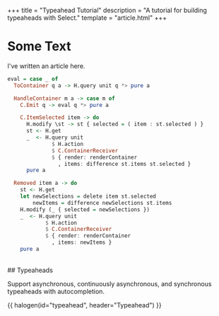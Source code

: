+++
title = "Typeahead Tutorial"
description = "A tutorial for building typeaheads with Select."
template = "article.html"
+++

# Some Text

I've written an article here.

```hs
eval = case _ of
  ToContainer q a -> H.query unit q *> pure a

  HandleContainer m a -> case m of
    C.Emit q -> eval q *> pure a

    C.ItemSelected item -> do
      H.modify \st -> st { selected = ( item : st.selected ) }
      st <- H.get
      _  <- H.query unit
              $ H.action
              $ C.ContainerReceiver
              $ { render: renderContainer
                , items: difference st.items st.selected }
      pure a

  Removed item a -> do
    st <- H.get
    let newSelections = delete item st.selected
        newItems = difference newSelections st.items
    H.modify (_ { selected = newSelections })
    _  <- H.query unit
            $ H.action
            $ C.ContainerReceiver
            $ { render: renderContainer
              , items: newItems }
    pure a
```

<br>
## Typeaheads

Support asynchronous, continuously asynchronous, and synchronous typeaheads with autocompletion.

{{ halogen(id="typeahead", header="Typeahead") }}
